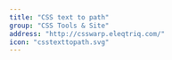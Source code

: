 ```yaml
---
title: "CSS text to path"
group: "CSS Tools & Site"
address: "http://csswarp.eleqtriq.com/"
icon: "csstexttopath.svg"
---
```


